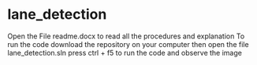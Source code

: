 # lane_detection
Open the File readme.docx to read all the procedures and explanation
To run the code download the repository on your computer
then open the file lane_detection.sln
press ctrl + f5 to run the code and observe the image
